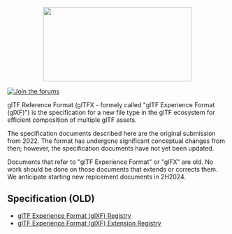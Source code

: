 <!--
Copyright 2022 The Khronos Group Inc.
SPDX-License-Identifier: CC-BY-4.0
-->

<p align="center">
<img src="specification/figures/glTF.svg" width="340" height="170" />
</p>

[![Join the forums](https://img.shields.io/badge/discuss-in%20forums-blue.svg)](https://community.khronos.org/c/gltf-general)

glTF Reference Format (glTFX - formely called "glTF Experience Format (glXF)") is the specification for a new file type in the glTF ecosystem for efficient composition of multiple glTF assets.

The specification documents described here are the original submission from 2022. The format has undergone significant conceptual changes from then; however, the specification documents have not yet been updated. 

Documents that refer to "glTF Experience Format" or "glFX" are old. No work should be done on those documents that extends or corrects them. We anticipate starting new replcement documents in 2H2024.

## Specification (OLD)

* [glTF Experience Format (glXF) Registry](specification/README.md)
* [glTF Experience Format (glXF) Extension Registry](extensions/README.md)

